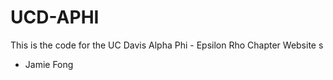 # UCD-APHI
This is the code for the UC Davis Alpha Phi - Epsilon Rho Chapter Website  s

- Jamie Fong